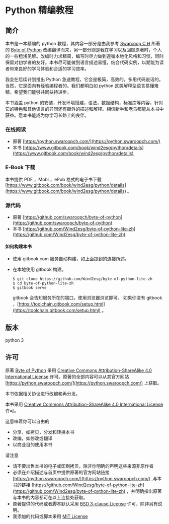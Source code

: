 # Python 精编教程

## 简介

本书是一本精编的 python 教程，其内容一部分是由我参考 [Swarcoop C H](https://www.swaroopch.com/about/) 所著的 [Byte of Python](https://python.swaroopch.com/) 改编翻译而来，另一部分则是我在学习以及回顾原著时，个人的一些粗浅见解。改编时力求精简，编写时尽力做到遵循本地化风格和习惯，同时保留对初学者的友好。本书尽可能做到语言描述易懂，结合代码实例，以期能为读者带来良好的学习体验和合适的学习效率。

我会在后续计划推出 Python 急速教程，它会是极简，高效的，多用代码说话的。当然，它是面向有经验编程者的。我们都明白如 python 这类解释型语言易懂难精，希望我们能够共同扶持进步。

本书涵盖 python 的安装，开发环境搭建，语法，数据结构，标准库等内容，针对它的特色和其他语言的异同还有额外的描述和解释。相信新手和老鸟都能从本书中获益。愿本书能成为你学习长路上的良伴。

### 在线阅读

- 原著 [https://python.swaroopch.com/](https://python.swaroopch.com/)
- 本书 [https://www.gitbook.com/book/wind2esg/python/details](https://www.gitbook.com/book/wind2esg/python/details)

### E-Book 下载

本书提供 PDF ，Mobi ，ePub 格式的电子书下载 [https://www.gitbook.com/book/wind2esg/python/details](https://www.gitbook.com/book/wind2esg/python/details) 。

### 源代码

- 原著 [https://github.com/swaroopch/byte-of-python](https://github.com/swaroopch/byte-of-python)
- 本书 [https://github.com/Wind2esg/byte-of-python-lite-zh](https://github.com/Wind2esg/byte-of-python-lite-zh)

#### 如何构建本书

- 使用 gitbook.com 服务自动构建，如上面提到的连接所述。
- 在本地使用 gitbook 构建。  

    ```
    $ git clone https://github.com/Wind2esg/byte-of-python-lite-zh
    $ cd byte-of-python-lite-zh
    $ gitbook serve
    ```
    gitbook 会告知服务所在的端口，使用浏览器浏览即可。
    如果你没有 gitbook ，[https://toolchain.gitbook.com/setup.html](https://toolchain.gitbook.com/setup.html) 。

## 版本

python 3

## 许可

原著 [Byte of Python](https://python.swaroopch.com/) 采用 [Creative Commons Attribution-ShareAlike 4.0 International License](http://creativecommons.org/licenses/by-sa/4.0) 许可。原著的全部内容可以从其官方网站 [https://python.swaroopch.com/](https://python.swaroopch.com/) 上获取。

本书依据相关协议进行改编和再分发。

本书采用 [Creative Commons Attribution-ShareAlike 4.0 International License](http://creativecommons.org/licenses/by-sa/4.0) 许可。

这意味着你可以自由的
- 分享，如拷贝，分发和转换本书
- 改编，如修改或翻译
- 以商业目的使用本书

请注意
- 请不要出售本书的电子或印刷拷贝，除非你明确的声明这些来源非原作者
- 必须在介绍描述与首页中提供原著的官方网站链接 [https://python.swaroopch.com/](https://python.swaroopch.com/) ,与本书的链接 [https://github.com/Wind2esg/byte-of-python-lite-zh](https://github.com/Wind2esg/byte-of-python-lite-zh) ，并明确指出原著与本书的内容都可在以上连接处获取。
- 原著提供的代码或者脚本默认采用 [BSD 3-clause License](http://www.opensource.org/licenses/bsd-license.php) 许可，除非另有说明。
- 我添加的代码或脚本采用 [MIT License](http://www.opensource.org/licenses/mit-license.php)
